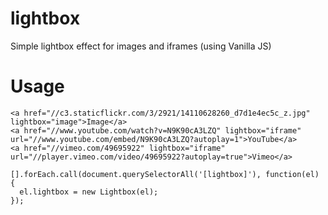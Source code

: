 # lightbox
Simple lightbox effect for images and iframes (using Vanilla JS)

# Usage
```
<a href="//c3.staticflickr.com/3/2921/14110628260_d7d1e4ec5c_z.jpg" lightbox="image">Image</a>
<a href="//www.youtube.com/watch?v=N9K90cA3LZQ" lightbox="iframe" url="//www.youtube.com/embed/N9K90cA3LZQ?autoplay=1">YouTube</a>
<a href="//vimeo.com/49695922" lightbox="iframe" url="//player.vimeo.com/video/49695922?autoplay=true">Vimeo</a>
```

```
[].forEach.call(document.querySelectorAll('[lightbox]'), function(el) {
  el.lightbox = new Lightbox(el);
});
```
